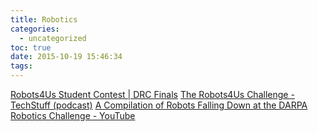 ```yaml
---
title: Robotics
categories:
  - uncategorized
toc: true
date: 2015-10-19 15:46:34
tags:
---
```


[Robots4Us Student Contest | DRC Finals](http://www.theroboticschallenge.org/Robots4Us)
[The Robots4Us Challenge - TechStuff (podcast)](https://player.fm/series/techstuff/the-robots4us-challenge)
[A Compilation of Robots Falling Down at the DARPA Robotics Challenge - YouTube](https://www.youtube.com/watch?v=g0TaYhjpOfo)
